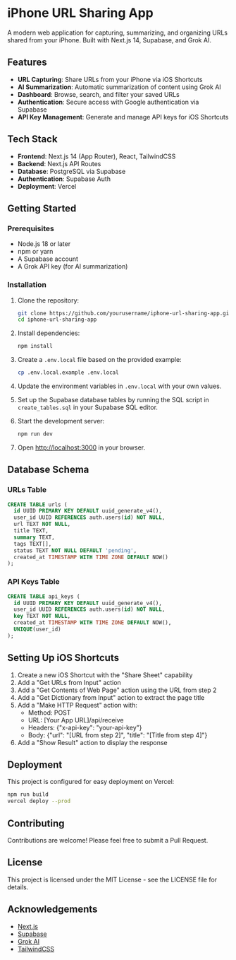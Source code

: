 # iPhone URL Sharing App

A modern web application for capturing, summarizing, and organizing URLs shared from your iPhone. Built with Next.js 14, Supabase, and Grok AI.

## Features

- **URL Capturing**: Share URLs from your iPhone via iOS Shortcuts
- **AI Summarization**: Automatic summarization of content using Grok AI
- **Dashboard**: Browse, search, and filter your saved URLs
- **Authentication**: Secure access with Google authentication via Supabase
- **API Key Management**: Generate and manage API keys for iOS Shortcuts

## Tech Stack

- **Frontend**: Next.js 14 (App Router), React, TailwindCSS
- **Backend**: Next.js API Routes
- **Database**: PostgreSQL via Supabase
- **Authentication**: Supabase Auth
- **Deployment**: Vercel

## Getting Started

### Prerequisites

- Node.js 18 or later
- npm or yarn
- A Supabase account
- A Grok API key (for AI summarization)

### Installation

1. Clone the repository:
   ```bash
   git clone https://github.com/yourusername/iphone-url-sharing-app.git
   cd iphone-url-sharing-app
   ```

2. Install dependencies:
   ```bash
   npm install
   ```

3. Create a `.env.local` file based on the provided example:
   ```bash
   cp .env.local.example .env.local
   ```

4. Update the environment variables in `.env.local` with your own values.

5. Set up the Supabase database tables by running the SQL script in `create_tables.sql` in your Supabase SQL editor.

6. Start the development server:
   ```bash
   npm run dev
   ```

7. Open [http://localhost:3000](http://localhost:3000) in your browser.

## Database Schema

### URLs Table
```sql
CREATE TABLE urls (
  id UUID PRIMARY KEY DEFAULT uuid_generate_v4(),
  user_id UUID REFERENCES auth.users(id) NOT NULL,
  url TEXT NOT NULL,
  title TEXT,
  summary TEXT,
  tags TEXT[],
  status TEXT NOT NULL DEFAULT 'pending',
  created_at TIMESTAMP WITH TIME ZONE DEFAULT NOW()
);
```

### API Keys Table
```sql
CREATE TABLE api_keys (
  id UUID PRIMARY KEY DEFAULT uuid_generate_v4(),
  user_id UUID REFERENCES auth.users(id) NOT NULL,
  key TEXT NOT NULL,
  created_at TIMESTAMP WITH TIME ZONE DEFAULT NOW(),
  UNIQUE(user_id)
);
```

## Setting Up iOS Shortcuts

1. Create a new iOS Shortcut with the "Share Sheet" capability
2. Add a "Get URLs from Input" action
3. Add a "Get Contents of Web Page" action using the URL from step 2
4. Add a "Get Dictionary from Input" action to extract the page title
5. Add a "Make HTTP Request" action with:
   - Method: POST
   - URL: [Your App URL]/api/receive
   - Headers: {"x-api-key": "your-api-key"}
   - Body: {"url": "[URL from step 2]", "title": "[Title from step 4]"}
6. Add a "Show Result" action to display the response

## Deployment

This project is configured for easy deployment on Vercel:

```bash
npm run build
vercel deploy --prod
```

## Contributing

Contributions are welcome! Please feel free to submit a Pull Request.

## License

This project is licensed under the MIT License - see the LICENSE file for details.

## Acknowledgements

- [Next.js](https://nextjs.org/)
- [Supabase](https://supabase.io/)
- [Grok AI](https://grok.com/)
- [TailwindCSS](https://tailwindcss.com/) 